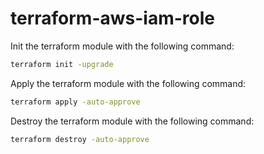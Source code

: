 # terraform-aws-iam-role

Init the terraform module with the following command:
```bash
terraform init -upgrade
```

Apply the terraform module with the following command:
```bash
terraform apply -auto-approve
```

Destroy the terraform module with the following command:
```bash
terraform destroy -auto-approve
```
